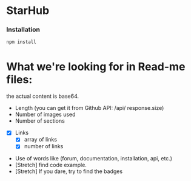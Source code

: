 # StarHub

### Installation
```js
npm install
```

# What we're looking for in Read-me files:

the actual content is base64.

  * Length (you can get it from Github API: /api/ response.size)
  * Number of images used
  * Number of sections
  - [x] Links
    - [x] array of links
    - [x] number of links
  * Use of words like (forum, documentation, installation, api, etc.)
  * [Stretch] find code example.
  * [Stretch] If you dare, try to find the badges
